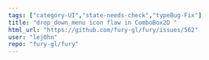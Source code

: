 ```yaml
---
tags: ["category-UI","state-needs-check","typeBug-Fix"]
title: "drop_down_menu icon flaw in ComboBox2D "
html_url: "https://github.com/fury-gl/fury/issues/562"
user: "lej0hn"
repo: "fury-gl/fury"
---
```


